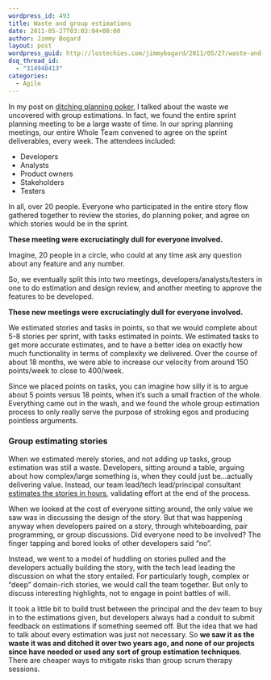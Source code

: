 ```yaml
---
wordpress_id: 493
title: Waste and group estimations
date: 2011-05-27T03:03:04+00:00
author: Jimmy Bogard
layout: post
wordpress_guid: http://lostechies.com/jimmybogard/2011/05/27/waste-and-group-estimations/
dsq_thread_id:
  - "314948413"
categories:
  - Agile
---
```

In my post on [ditching planning poker](http://lostechies.com/jimmybogard/2011/05/10/ditching-planning-poker/), I talked about the waste we uncovered with group estimations. In fact, we found the entire sprint planning meeting to be a large waste of time. In our spring planning meetings, our entire Whole Team convened to agree on the sprint deliverables, every week. The attendees included:

  * Developers
  * Analysts
  * Product owners
  * Stakeholders
  * Testers

In all, over 20 people. Everyone who participated in the entire story flow gathered together to review the stories, do planning poker, and agree on which stories would be in the sprint.

**These meeting were excruciatingly dull for everyone involved.**

Imagine, 20 people in a circle, who could at any time ask any question about any feature and any number.

So, we eventually split this into two meetings, developers/analysts/testers in one to do estimation and design review, and another meeting to approve the features to be developed.

**These new meetings were excruciatingly dull for everyone involved.**

We estimated stories and tasks in points, so that we would complete about 5-8 stories per sprint, with tasks estimated in points. We estimated tasks to get more accurate estimates, and to have a better idea on exactly how much functionality in terms of complexity we delivered. Over the course of about 18 months, we were able to increase our velocity from around 150 points/week to close to 400/week.

Since we placed points on tasks, you can imagine how silly it is to argue about 5 points versus 18 points, when it’s such a small fraction of the whole. Everything came out in the wash, and we found the whole group estimation process to only really serve the purpose of stroking egos and producing pointless arguments.

### Group estimating stories

When we estimated merely stories, and not adding up tasks, group estimation was still a waste. Developers, sitting around a table, arguing about how complex/large something is, when they could just be…actually delivering value. Instead, our team lead/tech lead/principal consultant [estimates the stories in hours](http://lostechies.com/jimmybogard/2011/05/17/estimation-in-consulting/), validating effort at the end of the process.

When we looked at the cost of everyone sitting around, the only value we saw was in discussing the design of the story. But that was happening anyway when developers paired on a story, through whiteboarding, pair programming, or group discussions. Did everyone need to be involved? The finger tapping and bored looks of other developers said “no”.

Instead, we went to a model of huddling on stories pulled and the developers actually building the story, with the tech lead leading the discussion on what the story entailed. For particularly tough, complex or “deep” domain-rich stories, we would call the team together. But only to discuss interesting highlights, not to engage in point battles of will.

It took a little bit to build trust between the principal and the dev team to buy in to the estimations given, but developers always had a conduit to submit feedback on estimations if something seemed off. But the idea that we had to talk about every estimation was just not necessary. So **we saw it as the waste it was and ditched it over two years ago, and none of our projects since have needed or used any sort of group estimation techniques**. There are cheaper ways to mitigate risks than group scrum therapy sessions.